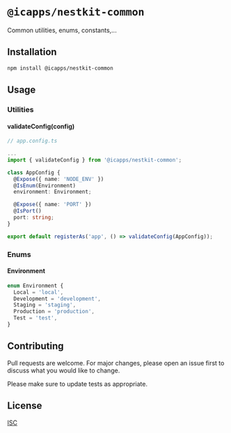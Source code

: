 # `@icapps/nestkit-common`

Common utilities, enums, constants,...

## Installation

```bash
npm install @icapps/nestkit-common
```

## Usage

### Utilities

#### validateConfig(config)

```typescript
// app.config.ts

...
import { validateConfig } from '@icapps/nestkit-common';

class AppConfig {
  @Expose({ name: 'NODE_ENV' })
  @IsEnum(Environment)
  environment: Environment;

  @Expose({ name: 'PORT' })
  @IsPort()
  port: string;
}

export default registerAs('app', () => validateConfig(AppConfig));
```

### Enums

#### Environment

```typescript
enum Environment {
  Local = 'local',
  Development = 'development',
  Staging = 'staging',
  Production = 'production',
  Test = 'test',
}
```

## Contributing

Pull requests are welcome. For major changes, please open an issue first
to discuss what you would like to change.

Please make sure to update tests as appropriate.

## License

[ISC](../../LICENSE)

